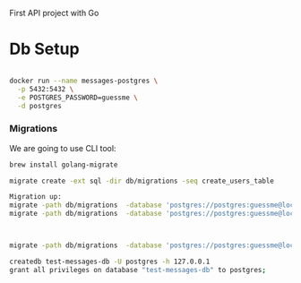 First API project with Go


# Db Setup

```bash

docker run --name messages-postgres \
  -p 5432:5432 \
  -e POSTGRES_PASSWORD=guessme \
  -d postgres
```

### Migrations

We are going to use CLI tool:

```bash
brew install golang-migrate


```

```bash
migrate create -ext sql -dir db/migrations -seq create_users_table

Migration up:
migrate -path db/migrations  -database 'postgres://postgres:guessme@localhost/messages-db?sslmode=disable' up
migrate -path db/migrations  -database 'postgres://postgres:guessme@localhost/messages-db?sslmode=disable' down



migrate -path db/migrations  -database 'postgres://postgres:guessme@localhost/messages-db?sslmode=disable' drop

createdb test-messages-db -U postgres -h 127.0.0.1
grant all privileges on database "test-messages-db" to postgres;

```
